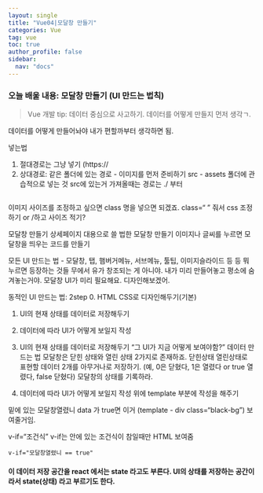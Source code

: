 ```yaml
---
layout: single
title: "Vue04|모달창 만들기"
categories: Vue
tag: vue
toc: true
author_profile: false
sidebar:
  nav: "docs"
---
```


### 오늘 배울 내용: 모달창 만들기 (UI 만드는 법칙)

> Vue 개발 tip: 데이터 중심으로 사고하기. 데이터를 어떻게 만들지 먼저 생각ㄱ.


데이터를 어떻게 만들어놔야 내가 편할까부터 생각하면 됨.


<img>넣는법
1. 절대경로는 그냥 넣기 (https://
2. 상대경로: 같은 폴더에 있는 경로 - 이미지를 먼저 준비하기 
src - assets 폴더에 관습적으로 넣는 것
src에 있는거 가져올때는 경로는 ./ 부터

<img src="./assets/room0.jpg" alt="">


이미지 사이즈를 조정하고 싶으면 class 명을 넣으면 되겠죠.
class=“ ” 줘서 css 조정하기 
or /하고 사이즈 적기?

모달창 만들기
상세페이지 대용으로 쓸 법한 모달창 만들기
이미지나 글씨를 누르면 모달창을 띄우는 코드를 만들기

모든 UI 만드는 법 - 모달창, 탭, 햄버거메뉴, 서브메뉴, 툴팁, 이미지슬라이드 등 등
뭐 누르면 등장하는 것들
무에서 유가 창조되는 게 아니야. 내가 미리 만들어놓고 평소에 숨겨놓는거야.
모달창 UI가 미리 필요해요. 디자인해보겠어.


동적인 UI 만드는 법: 2step
0. HTML CSS로 디자인해두기(기본)
1. UI의 현재 상태를 데이터로 저장해두기
2. 데이터에 따라 UI가 어떻게 보일지 작성


1. UI의 현재 상태를 데이터로 저장해두기 “그 UI가 지금 어떻게 보여야함?”
데이터 만드는 법
모달창은 닫힌 상태와 열린 상태 2가지로 존재하죠.
닫힌상태 열린상태로 표현할 데이터 2개를 아무거나로 저장하기.
(예, 0은 닫혔다, 1은 열렸다 or true 열렸다, false 닫혔다)
모달창의 상태를 기록하라.

2. 데이터에 따라 UI가 어떻게 보일지 작성
위에 template 부분에 작성을 해주기

밑에 있는 모달창열렸니 data 가 true면 이거 (template - div class=“black-bg”) 보여줄거임.

v-if=“조건식”
v-if는 안에 있는 조건식이 참일때만 HTML 보여줌
```
v-if="모달창열렸니 == true"
```

<h4 @click="모달창열렸니 = true">

이 데이터 저장 공간을 react 에서는 state 라고도 부른다.
UI의 상태를 저장하는 공간이라서 state(상태) 라고 부르기도 한다.